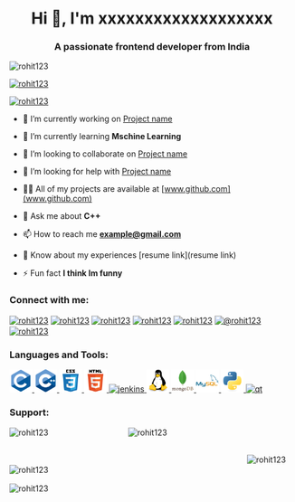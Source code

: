<h1 align="center">Hi 👋, I'm xxxxxxxxxxxxxxxxxxx</h1>
<h3 align="center">A passionate frontend developer from India</h3>

<p align="left"> <img src="https://komarev.com/ghpvc/?username=rohit123&label=Profile%20views&color=0e75b6&style=flat" alt="rohit123" /> </p>

<p align="left"> <a href="https://github.com/ryo-ma/github-profile-trophy"><img src="https://github-profile-trophy.vercel.app/?username=rohit123" alt="rohit123" /></a> </p>

<p align="left"> <a href="https://twitter.com/rohit123" target="blank"><img src="https://img.shields.io/twitter/follow/rohit123?logo=twitter&style=for-the-badge" alt="rohit123" /></a> </p>

- 🔭 I’m currently working on [Project name](www.google.com)

- 🌱 I’m currently learning **Mschine Learning**

- 👯 I’m looking to collaborate on [Project name](www.google.com)

- 🤝 I’m looking for help with [Project name](www.google.com)

- 👨‍💻 All of my projects are available at [www.github.com](www.github.com)

- 💬 Ask me about **C++**

- 📫 How to reach me **example@gmail.com**

- 📄 Know about my experiences [resume link](resume link)

- ⚡ Fun fact **I think Im funny**

<h3 align="left">Connect with me:</h3>
<p align="left">
<a href="https://twitter.com/rohit123" target="blank"><img align="center" src="https://raw.githubusercontent.com/rahuldkjain/github-profile-readme-generator/master/src/images/icons/Social/twitter.svg" alt="rohit123" height="30" width="40" /></a>
<a href="https://linkedin.com/in/rohit123" target="blank"><img align="center" src="https://raw.githubusercontent.com/rahuldkjain/github-profile-readme-generator/master/src/images/icons/Social/linked-in-alt.svg" alt="rohit123" height="30" width="40" /></a>
<a href="https://instagram.com/rohit123" target="blank"><img align="center" src="https://raw.githubusercontent.com/rahuldkjain/github-profile-readme-generator/master/src/images/icons/Social/instagram.svg" alt="rohit123" height="30" width="40" /></a>
<a href="https://www.youtube.com/c/rohit123" target="blank"><img align="center" src="https://raw.githubusercontent.com/rahuldkjain/github-profile-readme-generator/master/src/images/icons/Social/youtube.svg" alt="rohit123" height="30" width="40" /></a>
<a href="https://www.hackerrank.com/rohit123" target="blank"><img align="center" src="https://raw.githubusercontent.com/rahuldkjain/github-profile-readme-generator/master/src/images/icons/Social/hackerrank.svg" alt="rohit123" height="30" width="40" /></a>
<a href="https://www.hackerearth.com/@rohit123" target="blank"><img align="center" src="https://raw.githubusercontent.com/rahuldkjain/github-profile-readme-generator/master/src/images/icons/Social/hackerearth.svg" alt="@rohit123" height="30" width="40" /></a>
<a href="https://auth.geeksforgeeks.org/user/rohit123" target="blank"><img align="center" src="https://raw.githubusercontent.com/rahuldkjain/github-profile-readme-generator/master/src/images/icons/Social/geeks-for-geeks.svg" alt="rohit123" height="30" width="40" /></a>
</p>

<h3 align="left">Languages and Tools:</h3>
<p align="left"> <a href="https://www.cprogramming.com/" target="_blank" rel="noreferrer"> <img src="https://raw.githubusercontent.com/devicons/devicon/master/icons/c/c-original.svg" alt="c" width="40" height="40"/> </a> <a href="https://www.w3schools.com/cpp/" target="_blank" rel="noreferrer"> <img src="https://raw.githubusercontent.com/devicons/devicon/master/icons/cplusplus/cplusplus-original.svg" alt="cplusplus" width="40" height="40"/> </a> <a href="https://www.w3schools.com/css/" target="_blank" rel="noreferrer"> <img src="https://raw.githubusercontent.com/devicons/devicon/master/icons/css3/css3-original-wordmark.svg" alt="css3" width="40" height="40"/> </a> <a href="https://www.w3.org/html/" target="_blank" rel="noreferrer"> <img src="https://raw.githubusercontent.com/devicons/devicon/master/icons/html5/html5-original-wordmark.svg" alt="html5" width="40" height="40"/> </a> <a href="https://www.jenkins.io" target="_blank" rel="noreferrer"> <img src="https://www.vectorlogo.zone/logos/jenkins/jenkins-icon.svg" alt="jenkins" width="40" height="40"/> </a> <a href="https://www.linux.org/" target="_blank" rel="noreferrer"> <img src="https://raw.githubusercontent.com/devicons/devicon/master/icons/linux/linux-original.svg" alt="linux" width="40" height="40"/> </a> <a href="https://www.mongodb.com/" target="_blank" rel="noreferrer"> <img src="https://raw.githubusercontent.com/devicons/devicon/master/icons/mongodb/mongodb-original-wordmark.svg" alt="mongodb" width="40" height="40"/> </a> <a href="https://www.mysql.com/" target="_blank" rel="noreferrer"> <img src="https://raw.githubusercontent.com/devicons/devicon/master/icons/mysql/mysql-original-wordmark.svg" alt="mysql" width="40" height="40"/> </a> <a href="https://www.python.org" target="_blank" rel="noreferrer"> <img src="https://raw.githubusercontent.com/devicons/devicon/master/icons/python/python-original.svg" alt="python" width="40" height="40"/> </a> <a href="https://www.qt.io/" target="_blank" rel="noreferrer"> <img src="https://upload.wikimedia.org/wikipedia/commons/0/0b/Qt_logo_2016.svg" alt="qt" width="40" height="40"/> </a> </p>

<h3 align="left">Support:</h3>
<p><a href="https://www.buymeacoffee.com/rohit123"> <img align="left" src="https://cdn.buymeacoffee.com/buttons/v2/default-yellow.png" height="50" width="210" alt="rohit123" /></a><a href="https://ko-fi.com/rohit123"> <img align="left" src="https://cdn.ko-fi.com/cdn/kofi3.png?v=3" height="50" width="210" alt="rohit123" /></a></p><br><br>

<p><img align="left" src="https://github-readme-stats.vercel.app/api/top-langs?username=rohit123&show_icons=true&locale=en&layout=compact" alt="rohit123" /></p>

<p>&nbsp;<img align="center" src="https://github-readme-stats.vercel.app/api?username=rohit123&show_icons=true&locale=en" alt="rohit123" /></p>

<p><img align="center" src="https://github-readme-streak-stats.herokuapp.com/?user=rohit123&" alt="rohit123" /></p>

